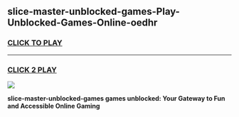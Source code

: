 
## slice-master-unblocked-games-Play-Unblocked-Games-Online-oedhr
<h3>
<a href="https://premium76.site?title=slice-master-unblocked-games&ref=25A">CLICK TO PLAY</a></h3>
<hr>

<h3>
<a href="https://premium76.site?title=slice-master-unblocked-games&ref=25A">CLICK 2 PLAY</a>
  
</h3>

<a href="https://premium76.site?title=slice-master-unblocked-games&ref=25A"><img src="https://clearcache.store/games.png"></a>


**slice-master-unblocked-games games unblocked: Your Gateway to Fun and Accessible Online Gaming**
